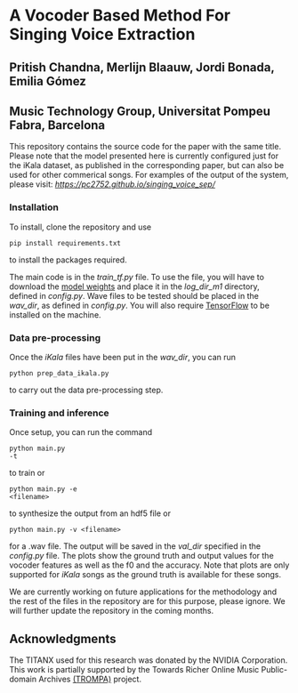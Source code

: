 
<h1>A Vocoder Based Method For Singing Voice Extraction</h1>

<h2>Pritish Chandna, Merlijn Blaauw, Jordi Bonada, Emilia Gómez</h2>

<h2>Music Technology Group, Universitat Pompeu Fabra, Barcelona</h2>

This repository contains the source code for the paper with the same title.
Please note that the model presented here is currently configured just for the iKala dataset, as published in the corresponding paper, but can also be used for other commerical songs. For examples of the output of the system, please visit: <i>https://pc2752.github.io/singing_voice_sep/</i>

<h3>Installation</h3>
To install, clone the repository and use <pre><code>pip install requirements.txt </code></pre> to install the packages required.

 The main code is in the *train_tf.py* file.  To use the file, you will have to download the <a href="https://drive.google.com/file/d/11ReUgbp1veEDWEBbt30YjvFe2mT34C0G/view?usp=sharing" rel="nofollow"> model weights</a> and place it in the *log_dir_m1* directory, defined in *config.py*. Wave files to be tested should be placed in the *wav_dir*, as defined in *config.py*. You will also require <a href="http://www.tensorflow.org" rel="nofollow">TensorFlow</a> to be installed on the machine. 

<h3>Data pre-processing</h3>

Once the *iKala* files have been put in the *wav_dir*, you can run <pre><code>python prep_data_ikala.py</code></pre> to carry out the data pre-processing step.

<h3>Training and inference</h3>


Once setup, you can run the command <pre><code>python main.py -t</code></pre> to train or <pre><code>python main.py -e &lt;filename&gt;</code></pre> to synthesize the output from an hdf5 file or <pre><code>python main.py -v &lt;filename&gt;</code></pre> for a .wav file. The output will be saved in the *val_dir* specified in the *config.py* file. The plots show the ground truth and output values for the vocoder features as well as the f0 and the accuracy. Note that plots are only supported for *iKala* songs as the ground truth is available for these songs.  
 

 
We are currently working on future applications for the methodology and the rest of the files in the repository are for this purpose, please ignore. We will further update the repository in the coming months. 


<h2>Acknowledgments</h2>
The TITANX used for this research was donated by the NVIDIA Corporation. This work is partially supported by the Towards Richer Online Music Public-domain Archives <a href="https://trompamusic.eu/" rel="nofollow">(TROMPA)</a> project.

